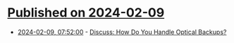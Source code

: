 # [Published on 2024-02-09](index.md)

* [2024-02-09, 07:52:00](https://soylentnews.org/article.pl?sid=24/02/07/167242&from=rss) - [Discuss: How Do You Handle Optical Backups?](https://soylentnews.org/article.pl?sid=24/02/07/167242&from=rss)
